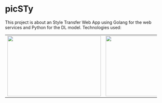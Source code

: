 # picSTy
This project is about an Style Transfer Web App using Golang for the web services and Python for the DL model.
Technologies used: 
<table>
<tr>
    <td><img src="https://i1.wp.com/www.clubdetecnologia.net/wp-content/uploads/2017/11/tensorflow-logo.png?fit=256%2C256&ssl=1" width="310" height="200"></img></td>
    <td><img src="https://i0.wp.com/unaaldia.hispasec.com/wp-content/uploads/2020/12/golang.png?fit=700%2C395&ssl=1" width="310" height="200"></img></td>
    <td><img src="https://www.docker.com/sites/default/files/d8/styles/role_icon/public/2019-07/Docker-Logo-White-RGB_Vertical-BG_0.png?itok=8Tuac9I3" width="310" height="200"></img></td>
    <td><img src="http://www.cursosgis.com/wp-content/uploads/2017/06/lenguajes_1.png" width="310" height="200"></img></td>
</tr>
</table>
